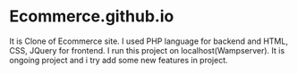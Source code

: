 # Ecommerce.github.io
It is Clone of Ecommerce site. I used PHP language for backend and HTML, CSS, JQuery for frontend. I run this project on localhost(Wampserver). It is ongoing project and i try add some new features in project.
